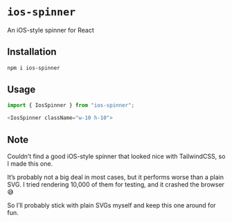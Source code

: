 # `ios-spinner`

An iOS-style spinner for React

## Installation

```sh
npm i ios-spinner
```

## Usage

```ts
import { IosSpinner } from "ios-spinner";

<IosSpinner className="w-10 h-10">
```

## Note

Couldn’t find a good iOS-style spinner that looked nice with TailwindCSS, so I made this one.

It’s probably not a big deal in most cases, but it performs worse than a plain SVG. I tried rendering 10,000 of them for testing, and it crashed the browser 😅

So I’ll probably stick with plain SVGs myself and keep this one around for fun.
